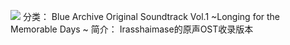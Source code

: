 ![](//static.kivo.wiki/images/music/cover/3ZeL2mKsR0AMjgesuGwQuqqbJAOfwyY6.png)
分类： Blue Archive Original Soundtrack Vol.1 ~Longing for the Memorable Days ~
简介：
Irasshaimase的原声OST收录版本
